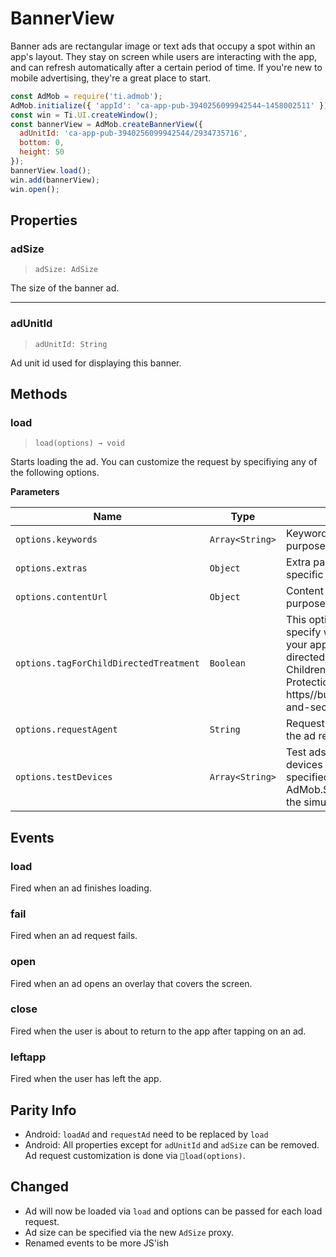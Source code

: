 # BannerView

Banner ads are rectangular image or text ads that occupy a spot within an app's layout. They stay on screen while users are interacting with the app, and can refresh automatically after a certain period of time. If you're new to mobile advertising, they're a great place to start.

```js
const AdMob = require('ti.admob');
AdMob.initialize({ 'appId': 'ca-app-pub-3940256099942544~1458002511' });
const win = Ti.UI.createWindow();
const bannerView = AdMob.createBannerView({
  adUnitId: 'ca-app-pub-3940256099942544/2934735716',
  bottom: 0,
  height: 50
});
bannerView.load();
win.add(bannerView);
win.open();
```

## Properties

### adSize

> `adSize: AdSize`

The size of the banner ad.

---

### adUnitId

> `adUnitId: String`

Ad unit id used for displaying this banner.

## Methods

### load

> `load(options) → void`

Starts loading the ad. You can customize the request by specifiying any of the following options.

**Parameters**

| Name | Type | Description |
| --- | --- | --- |
| `options.keywords` | `Array<String>` | Keywords for targeting purposes. |
| `options.extras` | `Object` | Extra parameters to pass to a specific ad network adapter. |
| `options.contentUrl` | `Object` | Content URL for targeting purposes.. |
| `options.tagForChildDirectedTreatment` | `Boolean` | This option allows you to specify whether you would like your app to be treated as child-directed for purposes of the Children’s Online Privacy Protection Act (COPPA) - https//business.ftc.gov/privacy-and-security/childrens-privacy. |
| `options.requestAgent` | `String` | Request agent string to identify the ad request's origin.. |
| `options.testDevices` | `Array<String>` | Test ads will be returned for devices with device IDs specified in this array. Use AdMob.SIMULATOR_ID to add the simulator. |

## Events

### load

Fired when an ad finishes loading.

### fail

Fired when an ad request fails.

### open

Fired when an ad opens an overlay that covers the screen.

### close

Fired when the user is about to return to the app after tapping on an ad.

### leftapp

Fired when the user has left the app.

## Parity Info

- Android: `loadAd` and `requestAd` need to be replaced by `load`
- Android: All properties except for `adUnitId` and `adSize` can be removed. Ad request customization is done via `load(options)`.

## Changed

- Ad will now be loaded via `load` and options can be passed for each load request.
- Ad size can be specified via the new `AdSize` proxy.
- Renamed events to be more JS'ish